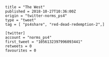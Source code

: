 ```
title = "The West"
published = 2018-10-27T10:36:00Z
origin = "twitter-norms_ps4"
type = "tweet"
tag = [ "ps4share", "red-dead-redemption-2",]

[twitter]
account = "norms_ps4"
first_tweet = "1056132397996093441"
retweets = 0
favourites = 0
```

<p class='image'><img src='https://mnf.m17s.net/2018/10/27/Dqgi0NOWoAE0T8C.jpg' alt=''></p>

